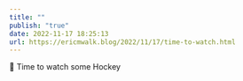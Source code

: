 ```yaml
---
title: ""
publish: "true"
date: 2022-11-17 18:25:13
url: https://ericmwalk.blog/2022/11/17/time-to-watch.html
---
```

<div xmlns="http://www.w3.org/1999/xhtml">
<p>🏒 Time to watch some Hockey</p>
</div>